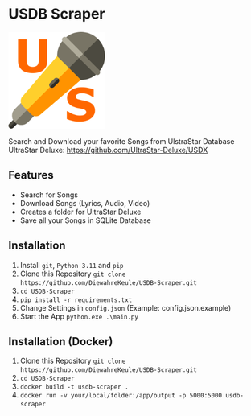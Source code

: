 # USDB Scraper
![image](/static/android-chrome-192x192.png)

Search and Download your favorite Songs from UlstraStar Database\
UltraStar Deluxe: https://github.com/UltraStar-Deluxe/USDX

## Features
- Search for Songs
- Download Songs (Lyrics, Audio, Video)
- Creates a folder for UltraStar Deluxe
- Save all your Songs in SQLite Database

## Installation
1. Install `git`, `Python 3.11` and `pip`
2. Clone this Repository `git clone https://github.com/DiewahreKeule/USDB-Scraper.git`
3. `cd USDB-Scraper`
4. `pip install -r requirements.txt`
5. Change Settings in `config.json` (Example: config.json.example)
6. Start the App `python.exe .\main.py`

## Installation (Docker)
1. Clone this Repository `git clone https://github.com/DiewahreKeule/USDB-Scraper.git`
2. `cd USDB-Scraper`
3. `docker build -t usdb-scraper .`
4. `docker run -v your/local/folder:/app/output -p 5000:5000 usdb-scraper`